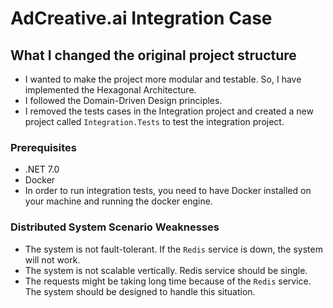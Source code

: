 ﻿# AdCreative.ai Integration Case

## What I changed the original project structure

- I wanted to make the project more modular and testable. So, I have implemented the Hexagonal Architecture.
- I followed the Domain-Driven Design principles.
- I removed the tests cases in the Integration project and created a new project called `Integration.Tests` to test the integration project.

### Prerequisites

- .NET 7.0
- Docker
- In order to run integration tests, you need to have Docker installed on your machine and running the docker engine.

### Distributed System Scenario Weaknesses

- The system is not fault-tolerant. If the `Redis` service is down, the system will not work.
- The system is not scalable vertically. Redis service should be single.
- The requests might be taking long time because of the `Redis` service. The system should be designed to handle this situation.
